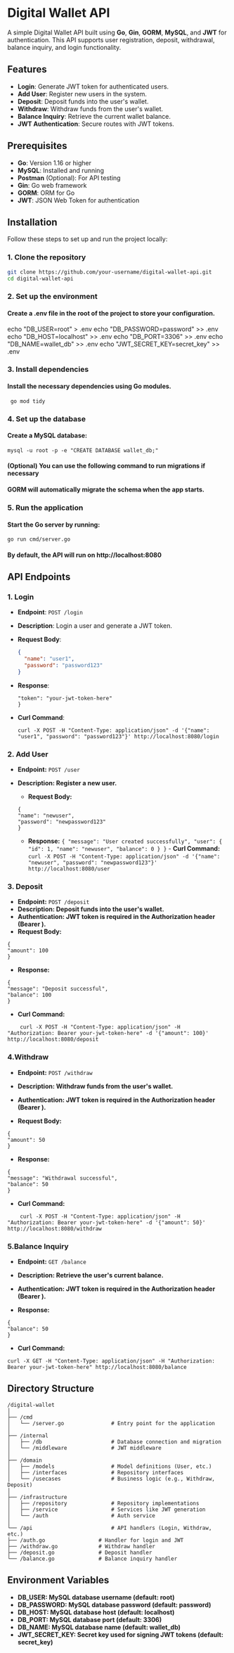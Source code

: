 # Digital Wallet API

A simple Digital Wallet API built using **Go**, **Gin**, **GORM**, **MySQL**, and **JWT** for authentication. This API supports user registration, deposit, withdrawal, balance inquiry, and login functionality.

## Features

- **Login**: Generate JWT token for authenticated users.
- **Add User**: Register new users in the system.
- **Deposit**: Deposit funds into the user's wallet.
- **Withdraw**: Withdraw funds from the user's wallet.
- **Balance Inquiry**: Retrieve the current wallet balance.
- **JWT Authentication**: Secure routes with JWT tokens.

## Prerequisites

- **Go**: Version 1.16 or higher
- **MySQL**: Installed and running
- **Postman** (Optional): For API testing
- **Gin**: Go web framework
- **GORM**: ORM for Go
- **JWT**: JSON Web Token for authentication

## Installation

Follow these steps to set up and run the project locally:

### 1. Clone the repository
```bash
git clone https://github.com/your-username/digital-wallet-api.git
cd digital-wallet-api
```
### 2. Set up the environment

#### Create a .env file in the root of the project to store your configuration.
echo "DB_USER=root" > .env
echo "DB_PASSWORD=password" >> .env
echo "DB_HOST=localhost" >> .env
echo "DB_PORT=3306" >> .env
echo "DB_NAME=wallet_db" >> .env
echo "JWT_SECRET_KEY=secret_key" >> .env

### 3. Install dependencies

#### Install the necessary dependencies using Go modules.
``` go mod tidy```

### 4. Set up the database

#### Create a MySQL database:
```mysql -u root -p -e "CREATE DATABASE wallet_db;"```

#### (Optional) You can use the following command to run migrations if necessary
#### GORM will automatically migrate the schema when the app starts.

### 5. Run the application

#### Start the Go server by running:
```go run cmd/server.go```

#### By default, the API will run on http://localhost:8080

## API Endpoints

### 1. Login

- **Endpoint**: `POST /login`
- **Description**: Login a user and generate a JWT token.
- **Request Body**:
  ```json
  {
    "name": "user1",
    "password": "password123"
  }
  ```
- **Response**:

    ```{
    "token": "your-jwt-token-here"
    }
  ```

- **Curl Command**:
    ```
    curl -X POST -H "Content-Type: application/json" -d '{"name": "user1", "password": "password123"}' http://localhost:8080/login
    ```

### 2. Add User

   - **Endpoint:** 
        ```POST /user```

   - **Description: Register a new user.**

     - **Request Body:**
      ```
      {
      "name": "newuser",
      "password": "newpassword123"
      }
      ```
     - **Response:**
    ```
    {
    "message": "User created successfully",
    "user": {
        "id": 1,
        "name": "newuser",
        "balance": 0
        }
    }
    ```
    - **Curl Command:**
    ```
        curl -X POST -H "Content-Type: application/json" -d '{"name": "newuser", "password": "newpassword123"}' http://localhost:8080/user
    ```
   ### 3. Deposit
- **Endpoint:** 
``` POST /deposit ```
- **Description: Deposit funds into the user's wallet.**
- **Authentication: JWT token is required in the Authorization header (Bearer <your-token-here>).**
- **Request Body:**
```
{
"amount": 100
}
```
- **Response:**
```
{
"message": "Deposit successful",
"balance": 100
}
```
- **Curl Command:**
```
    curl -X POST -H "Content-Type: application/json" -H "Authorization: Bearer your-jwt-token-here" -d '{"amount": 100}' http://localhost:8080/deposit
```

### 4.Withdraw

   - **Endpoint:** ```POST /withdraw```

   - **Description: Withdraw funds from the user's wallet.**

   - **Authentication: JWT token is required in the Authorization header (Bearer <your-token-here>).**

   - **Request Body:**
```
{
"amount": 50
}
```
 - **Response:**
```
{
"message": "Withdrawal successful",
"balance": 50
}
```
- **Curl Command:**
```
    curl -X POST -H "Content-Type: application/json" -H "Authorization: Bearer your-jwt-token-here" -d '{"amount": 50}' http://localhost:8080/withdraw
```

### 5.Balance Inquiry

   - **Endpoint:** ```GET /balance```

   - **Description: Retrieve the user's current balance.**

   - **Authentication: JWT token is required in the Authorization header (Bearer <your-token-here>).**

   - **Response:**
```
{
"balance": 50
}
```
   - **Curl Command:**
```
curl -X GET -H "Content-Type: application/json" -H "Authorization: Bearer your-jwt-token-here" http://localhost:8080/balance
```

## Directory Structure
```
/digital-wallet
│
├── /cmd
│   └── /server.go               # Entry point for the application
│
├── /internal
│   ├── /db                      # Database connection and migration
│   └── /middleware              # JWT middleware
│
├── /domain
│   ├── /models                  # Model definitions (User, etc.)
│   ├── /interfaces              # Repository interfaces
│   └── /usecases                # Business logic (e.g., Withdraw, Deposit)
│
├── /infrastructure
│   ├── /repository              # Repository implementations
│   ├── /service                 # Services like JWT generation
│   └── /auth                    # Auth service
│
└── /api                         # API handlers (Login, Withdraw, etc.)
├── /auth.go                 # Handler for login and JWT
├── /withdraw.go             # Withdraw handler
├── /deposit.go              # Deposit handler
└── /balance.go              # Balance inquiry handler

```

## Environment Variables

- **DB_USER: MySQL database username (default: root)**
- **DB_PASSWORD: MySQL database password (default: password)**
- **DB_HOST: MySQL database host (default: localhost)**
- **DB_PORT: MySQL database port (default: 3306)**
- **DB_NAME: MySQL database name (default: wallet_db)**
- **JWT_SECRET_KEY: Secret key used for signing JWT tokens (default: secret_key)**